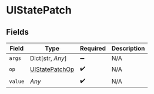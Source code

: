 # UIStatePatch


## Fields

| Field                                                   | Type                                                    | Required                                                | Description                                             |
| ------------------------------------------------------- | ------------------------------------------------------- | ------------------------------------------------------- | ------------------------------------------------------- |
| `args`                                                  | Dict[str, *Any*]                                        | :heavy_minus_sign:                                      | N/A                                                     |
| `op`                                                    | [UIStatePatchOp](../../models/shared/uistatepatchop.md) | :heavy_check_mark:                                      | N/A                                                     |
| `value`                                                 | *Any*                                                   | :heavy_check_mark:                                      | N/A                                                     |